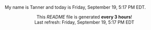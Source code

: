 My name is Tanner and today is Friday, September 19, 5:17 PM EDT.

<p align="center">This <i>README</i> file is generated <b>every 3 hours</b>!</br>Last refresh: Friday, September 19, 5:17 PM EDT<br /></p>
